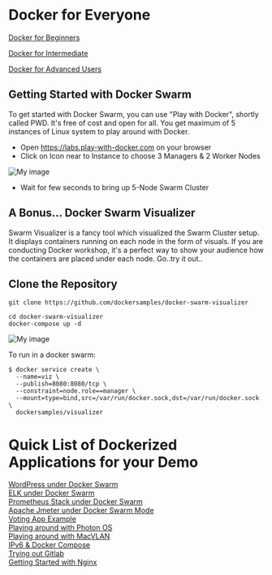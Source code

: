# Docker for Everyone

[Docker for Beginners](https://github.com/ajeetraina/docker101/tree/master/beginners)<br>


[Docker for Intermediate](https://github.com/ajeetraina/docker101/tree/master/intermediate)<br>

[Docker for Advanced Users](https://github.com/ajeetraina/docker101/tree/master/advanced)<br>

## Getting Started with Docker Swarm

To get started with Docker Swarm, you can use "Play with Docker", shortly called PWD. It's free of cost and open for all.
You get maximum of 5 instances of Linux system to play around with Docker.

- Open https://labs.play-with-docker.com on your browser
- Click on Icon near to Instance to choose 3 Managers & 2 Worker Nodes


![My image](https://github.com/ajeetraina/docker101/blob/master/images/pwd_1.png)


- Wait for few seconds to bring up 5-Node Swarm Cluster



## A Bonus... Docker Swarm Visualizer 

Swarm Visualizer is a fancy tool which visualized the Swarm Cluster setup. It displays containers running on each node in the form of visuals. If you are conducting Docker workshop, it's a perfect way to show your audience how the containers are placed under each node. Go..try it out..

## Clone the Repository

```
git clone https://github.com/dockersamples/docker-swarm-visualizer
```



```
cd docker-swarm-visualizer
docker-compose up -d
```

![My image](https://github.com/ajeetraina/docker101/blob/master/images/visualizer.png)

To run in a docker swarm:

```
$ docker service create \
  --name=viz \
  --publish=8080:8080/tcp \
  --constraint=node.role==manager \
  --mount=type=bind,src=/var/run/docker.sock,dst=/var/run/docker.sock \
  dockersamples/visualizer
```

# Quick List of Dockerized Applications for your Demo

[WordPress under Docker Swarm](https://github.com/ajeetraina/docker101/tree/master/play-with-docker/wordpress/example1/README.md)<br>
[ELK under Docker Swarm](https://github.com/ajeetraina/docker101/tree/master/play-with-docker/ELK/README.md)<br>
[Prometheus Stack under Docker Swarm](https://github.com/ajeetraina/docker101/tree/master/play-with-docker/docker-prometheus-swarm/README.md)<br>
[Apache Jmeter under Docker Swarm Mode](https://github.com/ajeetraina/docker101/tree/master/play-with-docker/jmeter-docker/README.md)<br>
[Voting App Example](https://github.com/ajeetraina/docker101/tree/master/play-with-docker/example-voting-app/README.md)<br>
[Playing around with Photon OS](https://github.com/ajeetraina/docker101/tree/master/play-with-docker/vmware/powercli/README.md)<br>
[Playing around with MacVLAN](https://github.com/ajeetraina/docker101/tree/master/play-with-docker/macvlan/README.md)<br>
[IPv6 & Docker Compose](https://github.com/ajeetraina/docker101/tree/master/play-with-docker/ipv6/README.md)<br>
[Trying out Gitlab](https://github.com/ajeetraina/docker101/tree/master/play-with-docker/gitlab/README.md)<br>
[Getting Started with Nginx](https://github.com/ajeetraina/docker101/tree/master/play-with-docker/nginx/README.md)<br>

